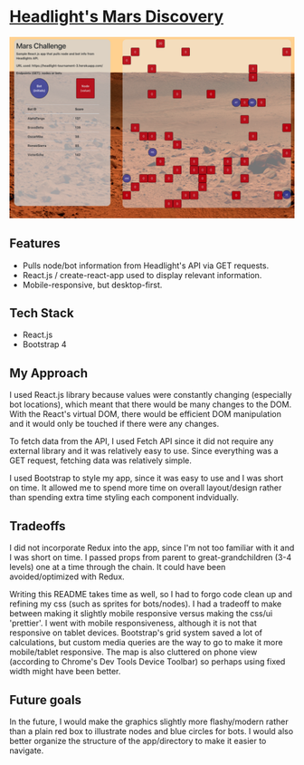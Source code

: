# [Headlight's Mars Discovery](https://headlight-mars-discovery.herokuapp.com/)

![Sample page of the Mars Discovery app](./public/sample.png)

## Features

- Pulls node/bot information from Headlight's API via GET requests.
- React.js / create-react-app used to display relevant information.
- Mobile-responsive, but desktop-first.

## Tech Stack

- React.js
- Bootstrap 4

## My Approach

I used React.js library because values were constantly changing (especially bot locations), which meant that there would be many changes to the DOM. With the React's virtual DOM, there would be efficient DOM manipulation and it would only be touched if there were any changes. 

To fetch data from the API, I used Fetch API since it did not require any external library and it was relatively easy to use. Since everything was a GET request, fetching data was relatively simple.

I used Bootstrap to style my app, since it was easy to use and I was short on time. It allowed me to spend more time on overall layout/design rather than spending extra time styling each component indvidually. 

## Tradeoffs

I did not incorporate Redux into the app, since I'm not too familiar with it and I was short on time. I passed props from parent to great-grandchildren (3-4 levels) one at a time through the chain. It could have been avoided/optimized with Redux.

Writing this README takes time as well, so I had to forgo code clean up and refining my css (such as sprites for bots/nodes). I had a tradeoff to make between making it slightly mobile responsive versus making the css/ui 'prettier'. I went with mobile responsiveness, although it is not that responsive on tablet devices. Bootstrap's grid system saved a lot of calculations, but custom media queries are the way to go to make it more mobile/tablet responsive. The map is also cluttered on phone view (according to Chrome's Dev Tools Device Toolbar) so perhaps using fixed width might have been better.

## Future goals

In the future, I would make the graphics slightly more flashy/modern rather than a plain red box to illustrate nodes and blue circles for bots. I would also better organize the structure of the app/directory to make it easier to navigate.
